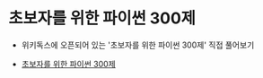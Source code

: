 # 초보자를 위한 파이썬 300제

* 위키독스에 오픈되어 있는 '초보자를 위한 파이썬 300제'  직접 풀어보기

* [초보자를 위한 파이썬 300제](https://wikidocs.net/book/922 "wikidocs") 

